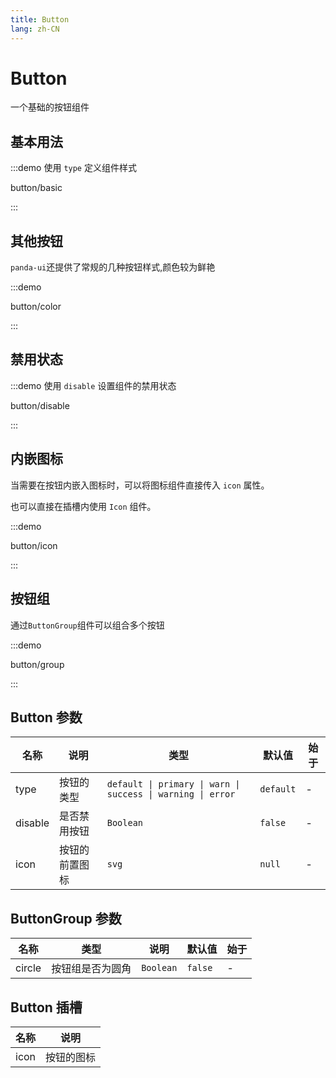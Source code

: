 ```yaml
---
title: Button
lang: zh-CN
---
```


# Button

一个基础的按钮组件

<script setup>
const demos = import.meta.globEager('../../../demos/panda-ui/button/*/*.vue')
</script>

## 基本用法

:::demo 使用 `type` 定义组件样式

button/basic

:::

## 其他按钮

`panda-ui`还提供了常规的几种按钮样式,颜色较为鲜艳

:::demo

button/color

:::

## 禁用状态

:::demo 使用 `disable` 设置组件的禁用状态

button/disable

:::

## 内嵌图标

当需要在按钮内嵌入图标时，可以将图标组件直接传入 `icon` 属性。

也可以直接在插槽内使用 `Icon` 组件。

:::demo

button/icon

:::

## 按钮组

通过`ButtonGroup`组件可以组合多个按钮

:::demo

button/group

:::

## Button 参数

| 名称    | 说明           | 类型                                                        | 默认值    | 始于 |
| ------- | -------------- | ----------------------------------------------------------- | --------- | ---- |
| type    | 按钮的类型     | `default \| primary \| warn \| success \| warning \| error` | `default` | -    |
| disable | 是否禁用按钮   | `Boolean`                                                   | `false`   | -    |
| icon    | 按钮的前置图标 | `svg`                                                       | `null`    | -    |

## ButtonGroup 参数

| 名称   | 类型             | 说明      | 默认值  | 始于 |
| ------ | ---------------- | --------- | ------- | ---- |
| circle | 按钮组是否为圆角 | `Boolean` | `false` | -    |

## Button 插槽

| 名称 | 说明       |
| ---- | ---------- |
| icon | 按钮的图标 |
